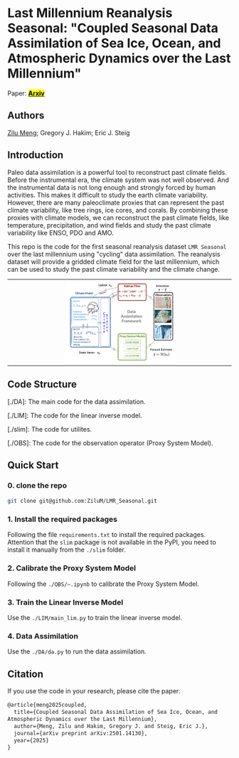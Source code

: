 #  Last Millennium Reanalysis Seasonal: "Coupled Seasonal Data Assimilation of Sea Ice, Ocean, and Atmospheric Dynamics over the Last Millennium"

Paper: [**<mark>Arxiv</mark>**](https://arxiv.org/abs/2501.14130)

## Authors

[Zilu Meng](https://zilum.github.io); Gregory J. Hakim; Eric J. Steig


## Introduction

Paleo data assimilation is a powerful tool to reconstruct past climate fields. Before the instrumental era, the climate system was not well observed. And the instrumental data is not long enough and strongly forced by human activities. This makes it difficult to study the earth climate variability. However, there are many paleoclimate proxies that can represent the past climate variability, like tree rings, ice cores, and corals. By combining these proxies with climate models, we can reconstruct the past climate fields, like temperature, precipitation, and wind fields and study the past climate variability like ENSO, PDO and AMO. 

This repo is the code for the first seasonal reanalysis dataset `LMR Seasonal` over the last millennium using "cycling" data assimilation. The reanalysis dataset will provide a gridded climate field for the last millennium, which can be used to study the past climate variability and the climate change. 

<!-- For example, the lower figure shows the Nino3.4 Index (a measure of El Niño and Southern Oscillation) from the our reanalysis comparing with the HadISST dataset. The reanalysis dataset can provide a accurate ENSO variability for the last millennium. In this case, we can study the ENSO variability in the past and compare it with the present. Additionally, the reanalysis dataset can also be used to study the climate change in the past and compare it with the present. -->
 
<table>
  <tr>
    <td align="center">
      <img src="./figures/dacycle.png" alt="intro" width="50%">
    </td>
  </tr>
</table>



<!-- ![intro](./figures/Nino34_compare_HadISST.png) -->

## Code Structure

[./DA]: The main code for the data assimilation. 

[./LIM]: The code for the linear inverse model.

[./slim]: The code for utilites.

[./OBS]: The code for the observation operator (Proxy System Model).


## Quick Start

### 0. clone the repo

```bash
git clone git@github.com:ZiluM/LMR_Seasonal.git 
```

### 1. Install the required packages

Following the file `requirements.txt` to install the required packages. Attention that the `slim` package is not available in the PyPI, you need to install it manually from the `./slim` folder.

### 2. Calibrate the Proxy System Model

Following the `./OBS/~.ipynb` to calibrate the Proxy System Model.

### 3. Train the Linear Inverse Model

Use the `./LIM/main_lim.py` to train the linear inverse model.

### 4. Data Assimilation

Use the `./DA/da.py` to run the data assimilation.


## Citation

If you use the code in your research, please cite the paper:

```
@article{meng2025coupled,
  title={Coupled Seasonal Data Assimilation of Sea Ice, Ocean, and Atmospheric Dynamics over the Last Millennium},
  author={Meng, Zilu and Hakim, Gregory J. and Steig, Eric J.},
  journal={arXiv preprint arXiv:2501.14130},
  year={2025}
}
```








